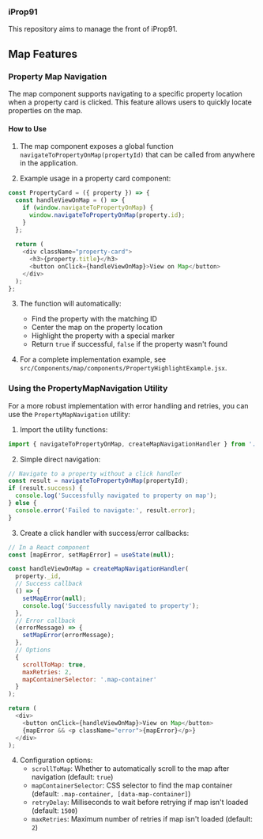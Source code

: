 ### iProp91 
This repository aims to manage the front of iProp91.

## Map Features

### Property Map Navigation

The map component supports navigating to a specific property location when a property card is clicked. This feature allows users to quickly locate properties on the map.

#### How to Use

1. The map component exposes a global function `navigateToPropertyOnMap(propertyId)` that can be called from anywhere in the application.

2. Example usage in a property card component:

```javascript
const PropertyCard = ({ property }) => {
  const handleViewOnMap = () => {
    if (window.navigateToPropertyOnMap) {
      window.navigateToPropertyOnMap(property.id);
    }
  };
  
  return (
    <div className="property-card">
      <h3>{property.title}</h3>
      <button onClick={handleViewOnMap}>View on Map</button>
    </div>
  );
};
```

3. The function will automatically:
   - Find the property with the matching ID
   - Center the map on the property location
   - Highlight the property with a special marker
   - Return `true` if successful, `false` if the property wasn't found

4. For a complete implementation example, see `src/Components/map/components/PropertyHighlightExample.jsx`.

### Using the PropertyMapNavigation Utility

For a more robust implementation with error handling and retries, you can use the `PropertyMapNavigation` utility:

1. Import the utility functions:

```javascript
import { navigateToPropertyOnMap, createMapNavigationHandler } from '../map/utils/PropertyMapNavigation';
```

2. Simple direct navigation:

```javascript
// Navigate to a property without a click handler
const result = navigateToPropertyOnMap(propertyId);
if (result.success) {
  console.log('Successfully navigated to property on map');
} else {
  console.error('Failed to navigate:', result.error);
}
```

3. Create a click handler with success/error callbacks:

```javascript
// In a React component
const [mapError, setMapError] = useState(null);

const handleViewOnMap = createMapNavigationHandler(
  property._id,
  // Success callback
  () => {
    setMapError(null);
    console.log('Successfully navigated to property');
  },
  // Error callback
  (errorMessage) => {
    setMapError(errorMessage);
  },
  // Options
  {
    scrollToMap: true,
    maxRetries: 2,
    mapContainerSelector: '.map-container'
  }
);

return (
  <div>
    <button onClick={handleViewOnMap}>View on Map</button>
    {mapError && <p className="error">{mapError}</p>}
  </div>
);
```

4. Configuration options:
   - `scrollToMap`: Whether to automatically scroll to the map after navigation (default: `true`)
   - `mapContainerSelector`: CSS selector to find the map container (default: `.map-container, [data-map-container]`)
   - `retryDelay`: Milliseconds to wait before retrying if map isn't loaded (default: `1500`)
   - `maxRetries`: Maximum number of retries if map isn't loaded (default: `2`)